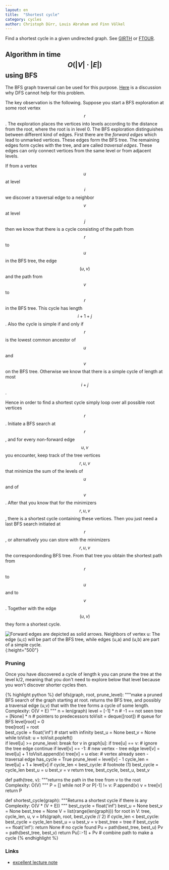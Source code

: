 ```yaml
---
layout: en
title:  "Shortest cycle"
category: cycles
author: Christoph Dürr, Louis Abraham and Finn Völkel
---
```


Find a shortest cycle in a given undirected graph. See [GIRTH](http://www.spoj.com/problems/GIRTH/) or [FTOUR](http://www.spoj.com/problems/FTOUR/).

## Algorithm in time $$O(|V|\cdot |E|)$$ using BFS

The BFS graph traversal can be used for this purpose. [Here](http://stackoverflow.com/questions/20847463/finding-length-of-shortest-cycle-in-undirected-graph) is a discussion why DFS cannot help for this problem.

The key observation is the following. Suppose you start a BFS exploration at some root vertex $$r$$.  The exploration places the vertices into levels according to the distance from the root, where the root is in level 0. The BFS exploration distinguishes between different kind of edges. First there are the *forward edges* which lead to unmarked vertices.  These edges form the BFS tree.  The remaining edges form cycles with the tree, and are called *traversal edges*.  These edges can only connect vertices from the same level or from adjacent levels.

If from a vertex $$u$$ at level $$i$$ we discover a traversal edge to a neighbor $$v$$ at level $$j$$ then we know that there is a cycle consisting of the path from $$r$$ to $$u$$ in the BFS tree, the edge $$(u,v)$$ and the path from $$v$$ to $$r$$ in the BFS tree.  This cycle has length $$i+1+j$$.  Also the cycle is simple if and only if $$r$$ is the lowest common ancestor of $$u$$ and $$v$$ on the BFS tree.  Otherwise we know that there is a simple cycle of length at most $$i+j$$. 

Hence in order to find a shortest cycle simply loop over all possible root vertices $$r$$. Initiate a BFS search at $$r$$, and for every non-forward edge $$u,v$$ you encounter, keep track of the tree vertices $$r,u,v$$ that minimize the sum of the levels of $$u$$ and of $$v$$.  After that you know that for the minimizers $$r,u,v$$, there is a shortest cycle containing these vertices.  Then you just need a last BFS search initiated at $$r$$, or alternatively you can store with the minimizers $$r,u,v$$ the correspondonding BFS tree.  From that tree you obtain the shortest path from $$r$$ to $$u$$ and to $$v$$.   Together with the edge $$(u,v)$$ they form a shortest cycle.  

![]({{site.images}}shortest-cycle.svg "Forward edges are depicted as solid arrows. Neighbors of vertex u: The edge (u,c) will be part of the BFS tree, while edges (u,a) and (u,b) are part of a simple cycle." ){:height="500"}

### Pruning

Once you have discovered a cycle of length k you can prune the tree at the level k/2, meaning that you don't need to explore below that level because you won't discover shorter cycles then.

{% highlight python %}
def bfs(graph, root, prune_level):
    """make a pruned BFS search of the graph starting at root.
    returns the BFS tree, and possibly a traversal edge (u,v) that with the tree
    forms a cycle of some length.
    Complexity: O(V + E)
    """
    n = len(graph)
    level = [-1] * n                      # -1 == not seen
    tree = [None] * n                     # pointers to predecessors
    toVisit = deque([root])               # queue for BFS
    level[root] = 0                       
    tree[root] = root                     
    best_cycle = float('inf')             # start with infinity
    best_u = None
    best_v = None
    while toVisit:
        u = toVisit.popleft()           
        if level[u] >= prune_level:
            break
        for v in graph[u]:
            if tree[u] == v:              # ignore the tree edge
                continue
            if level[v] == -1:            # new vertex - tree edge
                level[v] = level[u] + 1
                toVisit.append(v)
                tree[v] = u
            else:                         # vertex already seen - traversal edge
                has_cycle = True
                prune_level = level[v] - 1
                cycle_len = level[u] + 1 + level[v]
                if cycle_len < best_cycle:  # footnote (1)
                    best_cycle = cycle_len
                    best_u = u
                    best_v = v
    return tree, best_cycle, best_u, best_v
    
    
def path(tree, v):
    """returns the path in the tree from v to the root
    Complexity: O(V)
    """
    P = []
    while not P or P[-1] != v:
        P.append(v)
        v = tree[v]
    return P
    
    
def shortest_cycle(graph):
    """Returns a shortest cycle if there is any
    Complexity: O(V * (V + E))
    """
    best_cycle = float('inf')
    best_u = None
    best_v = None
    best_tree = None
    V = list(range(len(graph)))
    for root in V:
        tree, cycle_len, u, v = bfs(graph, root, best_cycle // 2)
        if cycle_len < best_cycle:
            best_cycle = cycle_len
            best_u = u
            best_v = v
            best_tree = tree
    if best_cycle == float('inf'):
        return None                   # no cycle found
    Pu = path(best_tree, best_u)
    Pv = path(best_tree, best_v)
    return Pu[::-1] + Pv              # combine path to make a cycle
{% endhighlight %}


### Links

- [excellent lecture note](http://webcourse.cs.technion.ac.il/234247/Winter2003-2004/ho/WCFiles/Girth.pdf)
